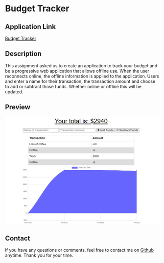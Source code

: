 # Budget Tracker

## Application Link
[Budget Tracker](https://immense-crag-66867.herokuapp.com/)

## Description
This assignment asked us to create an application to track your budget and be a progressive web application that allows offline use. When the user reconnects online, the offline information is applied to the application. Users and enter a name for their transaction, the transaction amount and choose to add or subtract those funds. Whether online or offline this will be updated.

## Preview
![Budget tracker preview image](/assets/preview.png)

## Contact
If you have any questions or comments, feel free to contact me on [Github](https://github.com/GRiveroll86) anytime. Thank you for your time.